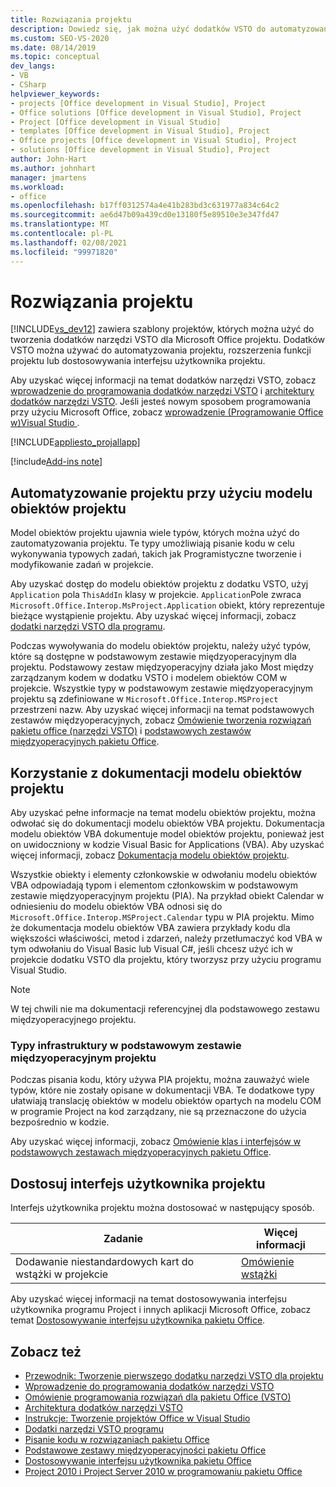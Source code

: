 ```yaml
---
title: Rozwiązania projektu
description: Dowiedz się, jak można użyć dodatków VSTO do automatyzowania projektu, rozszerzenia funkcji projektu lub dostosowywania interfejsu użytkownika projektu.
ms.custom: SEO-VS-2020
ms.date: 08/14/2019
ms.topic: conceptual
dev_langs:
- VB
- CSharp
helpviewer_keywords:
- projects [Office development in Visual Studio], Project
- Office solutions [Office development in Visual Studio], Project
- Project [Office development in Visual Studio]
- templates [Office development in Visual Studio], Project
- Office projects [Office development in Visual Studio], Project
- solutions [Office development in Visual Studio], Project
author: John-Hart
ms.author: johnhart
manager: jmartens
ms.workload:
- office
ms.openlocfilehash: b17ff0312574a4e41b283bd3c631977a834c64c2
ms.sourcegitcommit: ae6d47b09a439cd0e13180f5e89510e3e347fd47
ms.translationtype: MT
ms.contentlocale: pl-PL
ms.lasthandoff: 02/08/2021
ms.locfileid: "99971820"
---
```

# <a name="project-solutions"></a>Rozwiązania projektu
  [!INCLUDE[vs_dev12](../vsto/includes/vs-dev12-md.md)] zawiera szablony projektów, których można użyć do tworzenia dodatków narzędzi VSTO dla Microsoft Office projektu. Dodatków VSTO można używać do automatyzowania projektu, rozszerzenia funkcji projektu lub dostosowywania interfejsu użytkownika projektu.

 Aby uzyskać więcej informacji na temat dodatków narzędzi VSTO, zobacz [wprowadzenie do programowania dodatków narzędzi VSTO](../vsto/getting-started-programming-vsto-add-ins.md) i [architektury dodatków narzędzi VSTO](../vsto/architecture-of-vsto-add-ins.md). Jeśli jesteś nowym sposobem programowania przy użyciu Microsoft Office, zobacz [wprowadzenie &#40;Programowanie Office w&#41;Visual Studio ](../vsto/getting-started-office-development-in-visual-studio.md).

 [!INCLUDE[appliesto_projallapp](../vsto/includes/appliesto-projallapp-md.md)]

[!include[Add-ins note](includes/addinsnote.md)]

## <a name="automate-project-by-using-the-project-object-model"></a>Automatyzowanie projektu przy użyciu modelu obiektów projektu
 Model obiektów projektu ujawnia wiele typów, których można użyć do zautomatyzowania projektu. Te typy umożliwiają pisanie kodu w celu wykonywania typowych zadań, takich jak Programistyczne tworzenie i modyfikowanie zadań w projekcie.

 Aby uzyskać dostęp do modelu obiektów projektu z dodatku VSTO, użyj `Application` pola `ThisAddIn` klasy w projekcie. `Application`Pole zwraca `Microsoft.Office.Interop.MsProject.Application` obiekt, który reprezentuje bieżące wystąpienie projektu. Aby uzyskać więcej informacji, zobacz [dodatki narzędzi VSTO dla programu](../vsto/programming-vsto-add-ins.md).

 Podczas wywoływania do modelu obiektów projektu, należy użyć typów, które są dostępne w podstawowym zestawie międzyoperacyjnym dla projektu. Podstawowy zestaw międzyoperacyjny działa jako Most między zarządzanym kodem w dodatku VSTO i modelem obiektów COM w projekcie. Wszystkie typy w podstawowym zestawie międzyoperacyjnym projektu są zdefiniowane w `Microsoft.Office.Interop.MSProject` przestrzeni nazw. Aby uzyskać więcej informacji na temat podstawowych zestawów międzyoperacyjnych, zobacz [Omówienie tworzenia rozwiązań pakietu office &#40;narzędzi VSTO&#41;](../vsto/office-solutions-development-overview-vsto.md) i [podstawowych zestawów międzyoperacyjnych pakietu Office](../vsto/office-primary-interop-assemblies.md).

## <a name="use-the-project-object-model-documentation"></a>Korzystanie z dokumentacji modelu obiektów projektu
 Aby uzyskać pełne informacje na temat modelu obiektów projektu, można odwołać się do dokumentacji modelu obiektów VBA projektu. Dokumentacja modelu obiektów VBA dokumentuje model obiektów projektu, ponieważ jest on uwidoczniony w kodzie Visual Basic for Applications (VBA). Aby uzyskać więcej informacji, zobacz [Dokumentacja modelu obiektów projektu](/office/vba/api/project.object).

 Wszystkie obiekty i elementy członkowskie w odwołaniu modelu obiektów VBA odpowiadają typom i elementom członkowskim w podstawowym zestawie międzyoperacyjnym projektu (PIA). Na przykład obiekt Calendar w odniesieniu do modelu obiektów VBA odnosi się do `Microsoft.Office.Interop.MSProject.Calendar` typu w PIA projektu. Mimo że dokumentacja modelu obiektów VBA zawiera przykłady kodu dla większości właściwości, metod i zdarzeń, należy przetłumaczyć kod VBA w tym odwołaniu do Visual Basic lub Visual C#, jeśli chcesz użyć ich w projekcie dodatku VSTO dla projektu, który tworzysz przy użyciu programu Visual Studio.

> [!NOTE]
> W tej chwili nie ma dokumentacji referencyjnej dla podstawowego zestawu międzyoperacyjnego projektu.

### <a name="infrastructure-types-in-the-project-primary-interop-assembly"></a>Typy infrastruktury w podstawowym zestawie międzyoperacyjnym projektu
 Podczas pisania kodu, który używa PIA projektu, można zauważyć wiele typów, które nie zostały opisane w dokumentacji VBA. Te dodatkowe typy ułatwiają translację obiektów w modelu obiektów opartych na modelu COM w programie Project na kod zarządzany, nie są przeznaczone do użycia bezpośrednio w kodzie.

 Aby uzyskać więcej informacji, zobacz [Omówienie klas i interfejsów w podstawowych zestawach międzyoperacyjnych pakietu Office](/previous-versions/office/office-12/ms247299(v=office.12)).

## <a name="customize-the-user-interface-of-project"></a>Dostosuj interfejs użytkownika projektu
 Interfejs użytkownika projektu można dostosować w następujący sposób.

|Zadanie|Więcej informacji|
|----------|--------------------------|
|Dodawanie niestandardowych kart do wstążki w projekcie|[Omówienie wstążki](../vsto/ribbon-overview.md)|

 Aby uzyskać więcej informacji na temat dostosowywania interfejsu użytkownika programu Project i innych aplikacji Microsoft Office, zobacz temat [Dostosowywanie interfejsu użytkownika pakietu Office](../vsto/office-ui-customization.md).

## <a name="see-also"></a>Zobacz też
- [Przewodnik: Tworzenie pierwszego dodatku narzędzi VSTO dla projektu](../vsto/walkthrough-creating-your-first-vsto-add-in-for-project.md)
- [Wprowadzenie do programowania dodatków narzędzi VSTO](../vsto/getting-started-programming-vsto-add-ins.md)
- [Omówienie programowania rozwiązań dla pakietu Office &#40;VSTO&#41;](../vsto/office-solutions-development-overview-vsto.md)
- [Architektura dodatków narzędzi VSTO](../vsto/architecture-of-vsto-add-ins.md)
- [Instrukcje: Tworzenie projektów Office w Visual Studio](../vsto/how-to-create-office-projects-in-visual-studio.md)
- [Dodatki narzędzi VSTO programu](../vsto/programming-vsto-add-ins.md)
- [Pisanie kodu w rozwiązaniach pakietu Office](../vsto/writing-code-in-office-solutions.md)
- [Podstawowe zestawy międzyoperacyjności pakietu Office](../vsto/office-primary-interop-assemblies.md)
- [Dostosowywanie interfejsu użytkownika pakietu Office](../vsto/office-ui-customization.md)
- [Project 2010 i Project Server 2010 w programowaniu pakietu Office](/previous-versions/office/developer/office-2010/ee758031(v=office.14))

